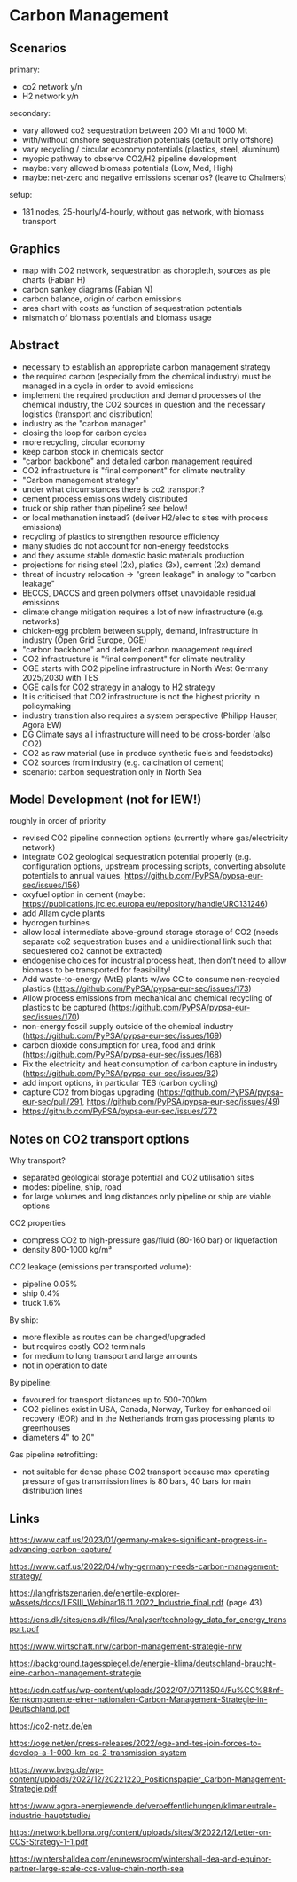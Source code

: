 # Carbon Management

## Scenarios

primary:

- co2 network y/n
- H2 network y/n

secondary:

- vary allowed co2 sequestration between 200 Mt and 1000 Mt
- with/without onshore sequestration potentials (default only offshore)
- vary recycling / circular economy potentials (plastics, steel, aluminum)
- myopic pathway to observe CO2/H2 pipeline development
- maybe: vary allowed biomass potentials (Low, Med, High)
- maybe: net-zero and negative emissions scenarios? (leave to Chalmers)

setup:

- 181 nodes, 25-hourly/4-hourly, without gas network, with biomass transport

## Graphics

- map with CO2 network, sequestration as choropleth, sources as pie charts (Fabian H)
- carbon sankey diagrams (Fabian N)
- carbon balance, origin of carbon emissions
- area chart with costs as function of sequestration potentials
- mismatch of biomass potentials and biomass usage

## Abstract

- necessary to establish an appropriate carbon management strategy
- the required carbon (especially from the chemical industry) must be managed in a cycle in order to avoid emissions
- implement the required production and demand processes of the chemical industry, the CO2 sources in question and the necessary logistics (transport and distribution)
- industry as the "carbon manager"
- closing the loop for carbon cycles
- more recycling, circular economy
- keep carbon stock in chemicals sector
- "carbon backbone" and detailed carbon management required
- CO2 infrastructure is "final component" for climate neutrality
- "Carbon management strategy"
- under what circumstances there is co2 transport?
- cement process emissions widely distributed
- truck or ship rather than pipeline? see below!
- or local methanation instead? (deliver H2/elec to sites with process emissions)
- recycling of plastics to strengthen resource efficiency
- many studies do not account for non-energy feedstocks
- and they assume stable domestic basic materials production
- projections for rising steel (2x), platics (3x), cement (2x) demand
- threat of industry relocation -> "green leakage" in analogy to "carbon leakage"
- BECCS, DACCS and green polymers offset unavoidable residual emissions
- climate change mitigation requires a lot of new infrastructure (e.g. networks)
- chicken-egg problem between supply, demand, infrastructure in industry (Open Grid Europe, OGE)
- "carbon backbone" and detailed carbon management required
- CO2 infrastructure is "final component" for climate neutrality
- OGE starts with CO2 pipeline infrastructure in North West Germany 2025/2030 with TES
- OGE calls for CO2 strategy in analogy to H2 strategy
- It is criticised that CO2 infrastructure is not the highest priority in policymaking
- industry transition also requires a system perspective (Philipp Hauser, Agora EW)
- DG Climate says all infrastructure will need to be cross-border (also CO2)
- CO2 as raw material (use in produce synthetic fuels and feedstocks)
- CO2 sources from industry (e.g. calcination of cement)
- scenario: carbon sequestration only in North Sea

## Model Development (not for IEW!)

roughly in order of priority

- revised CO2 pipeline connection options (currently where gas/electricity network)
- integrate CO2 geological sequestration potential properly (e.g. configuration options, upstream processing scripts, converting absolute potentials to annual values, https://github.com/PyPSA/pypsa-eur-sec/issues/156)
- oxyfuel option in cement (maybe: https://publications.jrc.ec.europa.eu/repository/handle/JRC131246)
- add Allam cycle plants
- hydrogen turbines
- allow local intermediate above-ground storage storage of CO2 (needs separate co2 sequestration buses and a unidirectional link such that sequestered co2 cannot be extracted)
- endogenise choices for industrial process heat, then don't need to allow biomass to be transported for feasibility!
- Add waste-to-energy (WtE) plants w/wo CC to consume non-recycled plastics (https://github.com/PyPSA/pypsa-eur-sec/issues/173)
- Allow process emissions from mechanical and chemical recycling of plastics to be captured (https://github.com/PyPSA/pypsa-eur-sec/issues/170)
- non-energy fossil supply outside of the chemical industry (https://github.com/PyPSA/pypsa-eur-sec/issues/169)
- carbon dioxide consumption for urea, food and drink (https://github.com/PyPSA/pypsa-eur-sec/issues/168)
- Fix the electricity and heat consumption of carbon capture in industry (https://github.com/PyPSA/pypsa-eur-sec/issues/82)
- add import options, in particular TES (carbon cycling)
- capture CO2 from biogas upgrading (https://github.com/PyPSA/pypsa-eur-sec/pull/291, https://github.com/PyPSA/pypsa-eur-sec/issues/49)
- https://github.com/PyPSA/pypsa-eur-sec/issues/272

## Notes on CO2 transport options

Why transport?
- separated geological storage potential and CO2 utilisation sites
- modes: pipeline, ship, road
- for large volumes and long distances only pipeline or ship are viable options

CO2 properties
- compress CO2 to high-pressure gas/fluid (80-160 bar) or liquefaction
- density 800-1000 kg/m³

CO2 leakage (emissions per transported volume):
- pipeline 0.05%
- ship 0.4%
- truck 1.6%

By ship:
- more flexible as routes can be changed/upgraded
- but requires costly CO2 terminals
- for medium to long transport and large amounts
- not in operation to date

By pipeline:
- favoured for transport distances up to 500-700km
- CO2 pielines exist in USA, Canada, Norway, Turkey for enhanced oil recovery (EOR) and in the Netherlands from gas processing plants to greenhouses
- diameters 4" to 20"

Gas pipeline retrofitting:
- not suitable for dense phase CO2 transport because max operating pressure of gas transmission lines is 80 bars, 40 bars for main distribution lines

## Links

https://www.catf.us/2023/01/germany-makes-significant-progress-in-advancing-carbon-capture/

https://www.catf.us/2022/04/why-germany-needs-carbon-management-strategy/

https://langfristszenarien.de/enertile-explorer-wAssets/docs/LFSIII_Webinar16.11.2022_Industrie_final.pdf (page 43)

https://ens.dk/sites/ens.dk/files/Analyser/technology_data_for_energy_transport.pdf

https://www.wirtschaft.nrw/carbon-management-strategie-nrw

https://background.tagesspiegel.de/energie-klima/deutschland-braucht-eine-carbon-management-strategie

https://cdn.catf.us/wp-content/uploads/2022/07/07113504/Fu%CC%88nf-Kernkomponente-einer-nationalen-Carbon-Management-Strategie-in-Deutschland.pdf

https://co2-netz.de/en

https://oge.net/en/press-releases/2022/oge-and-tes-join-forces-to-develop-a-1-000-km-co-2-transmission-system

https://www.bveg.de/wp-content/uploads/2022/12/20221220_Positionspapier_Carbon-Management-Strategie.pdf

https://www.agora-energiewende.de/veroeffentlichungen/klimaneutrale-industrie-hauptstudie/

https://network.bellona.org/content/uploads/sites/3/2022/12/Letter-on-CCS-Strategy-1-1.pdf

https://wintershalldea.com/en/newsroom/wintershall-dea-and-equinor-partner-large-scale-ccs-value-chain-north-sea
